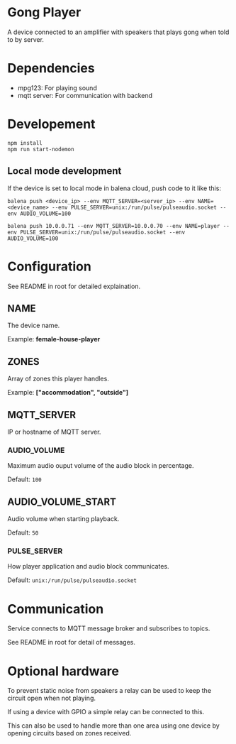 # Gong Player

A device connected to an amplifier with speakers that plays gong when told to by server.

# Dependencies

- mpg123: For playing sound
- mqtt server: For communication with backend

# Developement

    npm install
    npm run start-nodemon

## Local mode development

If the device is set to local mode in balena cloud, push code to it like this:

    balena push <device_ip> --env MQTT_SERVER=<server_ip> --env NAME=<device_name> --env PULSE_SERVER=unix:/run/pulse/pulseaudio.socket --env AUDIO_VOLUME=100
    
    balena push 10.0.0.71 --env MQTT_SERVER=10.0.0.70 --env NAME=player --env PULSE_SERVER=unix:/run/pulse/pulseaudio.socket --env AUDIO_VOLUME=100

# Configuration
See README in root for detailed explaination.

## NAME
The device name.

Example: **female-house-player**

## ZONES
Array of zones this player handles.

Example: **["accommodation", "outside"]**

## MQTT_SERVER
IP or hostname of MQTT server.

### AUDIO_VOLUME
Maximum audio ouput volume of the audio block in percentage.

Default: `100`

## AUDIO_VOLUME_START
Audio volume when starting playback.

Default: `50`

### PULSE_SERVER
How player application and audio block communicates.

Default: `unix:/run/pulse/pulseaudio.socket`

# Communication

Service connects to MQTT message broker and subscribes to topics.

See README in root for detail of messages.

# Optional hardware

To prevent static noise from speakers a relay can be used to keep the circuit open when not playing.

If using a device with GPIO a simple relay can be connected to this.

This can also be used to handle more than one area using one device by opening circuits based on zones received.

